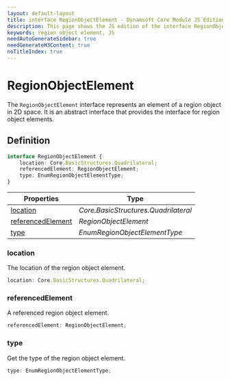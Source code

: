 ```yaml
---
layout: default-layout
title: interface RegionObjectElement - Dynamsoft Core Module JS Edition API Reference
description: This page shows the JS edition of the interface RegionObjectElement in Dynamsoft Core Module.
keywords: region object element, JS
needAutoGenerateSidebar: true
needGenerateH3Content: true
noTitleIndex: true
---
```


# RegionObjectElement

The `RegionObjectElement` interface represents an element of a region object in 2D space. It is an abstract interface that provides the interface for region object elements.

## Definition

```typescript
interface RegionObjectElement {
    location: Core.BasicStructures.Quadrilateral;
    referencedElement: RegionObjectElement;
    type: EnumRegionObjectElementType;
}
```

| Properties               | Type |
|----------------------|-------------|
| [location](#location) | *Core.BasicStructures.Quadrilateral* |
| [referencedElement](#referencedelement) | *RegionObjectElement* |
| [type](#type) | *EnumRegionObjectElementType* |

### location

The location of the region object element.

```typescript
location: Core.BasicStructures.Quadrilateral;
```

### referencedElement

A referenced region object element.

```typescript
referencedElement: RegionObjectElement;
```

### type

Get the type of the region object element.

```typescript
type: EnumRegionObjectElementType;
```